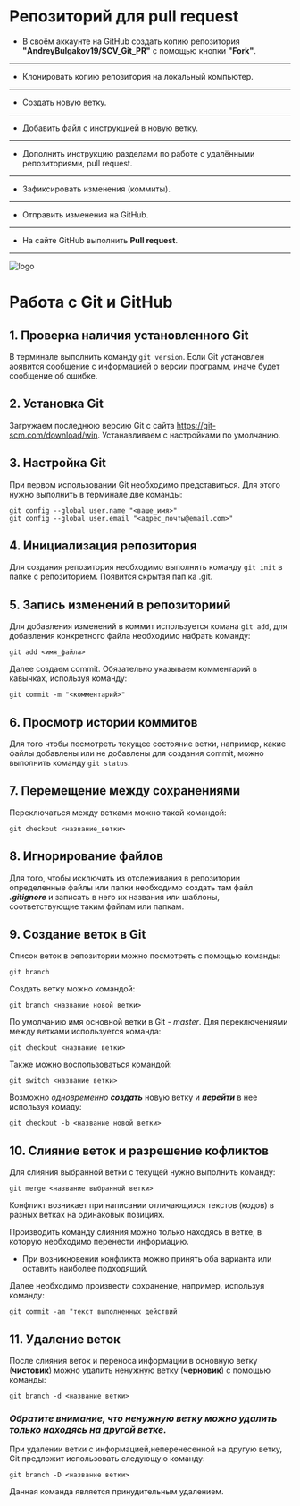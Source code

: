 # Репозиторий для **pull request**
* В своём аккаунте на GitHub создать копию репозитория **"AndreyBulgakov19/SCV_Git_PR"** с помощью кнопки **"Fork"**.
---
* Клонировать копию репозитория на локальный компьютер.
---
* Создать новую ветку.
---
* Добавить файл с инструкцией в новую ветку.
---
* Дополнить инструкцию разделами по работе с удалёнными репозиториями, pull request.
---
* Зафиксировать изменения (коммиты).
---
* Отправить изменения на GitHub.
---
* На сайте GitHub выполнить **Pull request**.
---

![logo](giit.jpeg)
# Работа с Git и GitHub
## 1. Проверка наличия установленного Git
В терминале выполнить команду `git version`.
Если Git установлен аоявится сообщение с информацией о версии программ, иначе будет сообщение об ошибке.
## 2. Установка Git
Загружаем последнюю версию Git с сайта https://git-scm.com/download/win.
Устанавливаем с настройками по умолчанию.
## 3. Настройка Git 
При первом использовании Git необходимо представиться. Для этого нужно выполнить в терминале две команды: 
```
git config --global user.name "<ваше_имя>"
git config --global user.email "<адрес_почты@email.com>"
```
## 4. Инициализация репозитория 
Для создания репозитория необходимо выполнить команду `git init` в папке с репозиторием.
Появится скрытая пап ка .git.
## 5. Запись изменений в репозиториий 
Для добавления изменений в коммит используется комана `git add`, для добавления конкретного файла необходимо набрать команду: 
```
git add <имя_файла> 
```
Далее создаем commit. Обязательно указываем комментарий в кавычках, используя команду:
```
git commit -m "<комментарий>"
```
## 6. Просмотр истории коммитов
Для того чтобы посмотреть текущее состояние ветки, например, какие файлы добавлены или не добавлены для создания commit, можно выполнить команду
`git status`.
## 7. Перемещение между сохранениями
Переключаться между ветками можно такой командой:
```
git checkout <название_ветки>
```
## 8. Игнорирование файлов 
Для того, чтобы исключить из отслеживания в репозитории определенные файлы или папки необходимо создать там файл ***.gitignore*** и записать в него их названия или шаблоны, соответствующие таким файлам или папкам.
## 9. Создание веток в Git
Список веток в репозитории можно посмотреть с помощью команды: 
```
git branch
```
Создать ветку можно командой: 
```
git branch <название новой ветки>
```
По умолчанию имя основной ветки в Git - *master*. 
Для переключениями между ветками используется команда:
```
git checkout <название ветки>
```
Также можно воспользоваться командой: 
```
git switch <название ветки>
```
Возможно _одновременно_ __*создать*__ новую ветку и __*перейти*__ в нее используя комаду:
```
git checkout -b <название новой ветки>
```
## 10. Слияние веток и разрешение кофликтов
Для слияния выбранной ветки с текущей нужно выполнить команду:
```
git merge <название выбранной ветки>
```
Конфликт возникает при написании отличающихся текстов (кодов) в разных ветках на одинаковых позициях.

Производить команду слияния можно только находясь в ветке, в которую необходимо перенести информацию. 

* При возникновении конфликта можно принять оба варианта или оставить наиболее подходящий. 

Далее необходимо произвести сохранение, например, используя команду:
```
git commit -am "текст выполненных действий
```
## 11. Удаление веток
После слияния веток и переноса информации в основную ветку (**чистовик**) можно удалить ненужную ветку  (**черновик**) с помощью команды:
```
git branch -d <название ветки>
```
### __*Обратите внимание, что ненужную ветку можно удалить только находясь на другой ветке.*__ 

При удалении ветки с информацией,неперенесенной на другую ветку, Git предложит использовать следующую команду: 
```
git branch -D <название ветки>
```
Данная команда является принудительным удалением.
